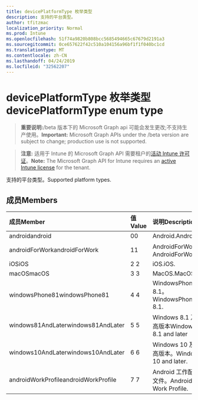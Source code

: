 ```yaml
---
title: devicePlatformType 枚举类型
description: 支持的平台类型。
author: tfitzmac
localization_priority: Normal
ms.prod: Intune
ms.openlocfilehash: 51f74a9820b808bcc5685494665c67679d2191a3
ms.sourcegitcommit: 0ce657622f42c510a104156a96bf1f1f040bc1cd
ms.translationtype: MT
ms.contentlocale: zh-CN
ms.lasthandoff: 04/24/2019
ms.locfileid: "32562207"
---
```

# <a name="deviceplatformtype-enum-type"></a><span data-ttu-id="3e1d7-103">devicePlatformType 枚举类型</span><span class="sxs-lookup"><span data-stu-id="3e1d7-103">devicePlatformType enum type</span></span>

> <span data-ttu-id="3e1d7-104">**重要说明:**/beta 版本下的 Microsoft Graph api 可能会发生更改;不支持生产使用。</span><span class="sxs-lookup"><span data-stu-id="3e1d7-104">**Important:** Microsoft Graph APIs under the /beta version are subject to change; production use is not supported.</span></span>

> <span data-ttu-id="3e1d7-105">**注意:** 适用于 Intune 的 Microsoft Graph API 需要租户的[活动 Intune 许可证](https://go.microsoft.com/fwlink/?linkid=839381)。</span><span class="sxs-lookup"><span data-stu-id="3e1d7-105">**Note:** The Microsoft Graph API for Intune requires an [active Intune license](https://go.microsoft.com/fwlink/?linkid=839381) for the tenant.</span></span>

<span data-ttu-id="3e1d7-106">支持的平台类型。</span><span class="sxs-lookup"><span data-stu-id="3e1d7-106">Supported platform types.</span></span>

## <a name="members"></a><span data-ttu-id="3e1d7-107">成员</span><span class="sxs-lookup"><span data-stu-id="3e1d7-107">Members</span></span>
|<span data-ttu-id="3e1d7-108">成员</span><span class="sxs-lookup"><span data-stu-id="3e1d7-108">Member</span></span>|<span data-ttu-id="3e1d7-109">值</span><span class="sxs-lookup"><span data-stu-id="3e1d7-109">Value</span></span>|<span data-ttu-id="3e1d7-110">说明</span><span class="sxs-lookup"><span data-stu-id="3e1d7-110">Description</span></span>|
|:---|:---|:---|
|<span data-ttu-id="3e1d7-111">android</span><span class="sxs-lookup"><span data-stu-id="3e1d7-111">android</span></span>|<span data-ttu-id="3e1d7-112">0</span><span class="sxs-lookup"><span data-stu-id="3e1d7-112">0</span></span>|<span data-ttu-id="3e1d7-113">Android.</span><span class="sxs-lookup"><span data-stu-id="3e1d7-113">Android.</span></span>|
|<span data-ttu-id="3e1d7-114">androidForWork</span><span class="sxs-lookup"><span data-stu-id="3e1d7-114">androidForWork</span></span>|<span data-ttu-id="3e1d7-115">1</span><span class="sxs-lookup"><span data-stu-id="3e1d7-115">1</span></span>|<span data-ttu-id="3e1d7-116">AndroidForWork。</span><span class="sxs-lookup"><span data-stu-id="3e1d7-116">AndroidForWork.</span></span>|
|<span data-ttu-id="3e1d7-117">iOS</span><span class="sxs-lookup"><span data-stu-id="3e1d7-117">iOS</span></span>|<span data-ttu-id="3e1d7-118">2 </span><span class="sxs-lookup"><span data-stu-id="3e1d7-118">2</span></span>|<span data-ttu-id="3e1d7-119">iOS.</span><span class="sxs-lookup"><span data-stu-id="3e1d7-119">iOS.</span></span>|
|<span data-ttu-id="3e1d7-120">macOS</span><span class="sxs-lookup"><span data-stu-id="3e1d7-120">macOS</span></span>|<span data-ttu-id="3e1d7-121">3 </span><span class="sxs-lookup"><span data-stu-id="3e1d7-121">3</span></span>|<span data-ttu-id="3e1d7-122">MacOS.</span><span class="sxs-lookup"><span data-stu-id="3e1d7-122">MacOS.</span></span>|
|<span data-ttu-id="3e1d7-123">windowsPhone81</span><span class="sxs-lookup"><span data-stu-id="3e1d7-123">windowsPhone81</span></span>|<span data-ttu-id="3e1d7-124">4 </span><span class="sxs-lookup"><span data-stu-id="3e1d7-124">4</span></span>|<span data-ttu-id="3e1d7-125">WindowsPhone 8.1。</span><span class="sxs-lookup"><span data-stu-id="3e1d7-125">WindowsPhone 8.1.</span></span>|
|<span data-ttu-id="3e1d7-126">windows81AndLater</span><span class="sxs-lookup"><span data-stu-id="3e1d7-126">windows81AndLater</span></span>|<span data-ttu-id="3e1d7-127">5 </span><span class="sxs-lookup"><span data-stu-id="3e1d7-127">5</span></span>|<span data-ttu-id="3e1d7-128">Windows 8.1 及更高版本</span><span class="sxs-lookup"><span data-stu-id="3e1d7-128">Windows 8.1 and later</span></span>|
|<span data-ttu-id="3e1d7-129">windows10AndLater</span><span class="sxs-lookup"><span data-stu-id="3e1d7-129">windows10AndLater</span></span>|<span data-ttu-id="3e1d7-130">6 </span><span class="sxs-lookup"><span data-stu-id="3e1d7-130">6</span></span>|<span data-ttu-id="3e1d7-131">Windows 10 及更高版本。</span><span class="sxs-lookup"><span data-stu-id="3e1d7-131">Windows 10 and later.</span></span>|
|<span data-ttu-id="3e1d7-132">androidWorkProfile</span><span class="sxs-lookup"><span data-stu-id="3e1d7-132">androidWorkProfile</span></span>|<span data-ttu-id="3e1d7-133">7 </span><span class="sxs-lookup"><span data-stu-id="3e1d7-133">7</span></span>|<span data-ttu-id="3e1d7-134">Android 工作配置文件。</span><span class="sxs-lookup"><span data-stu-id="3e1d7-134">Android Work Profile.</span></span>|





